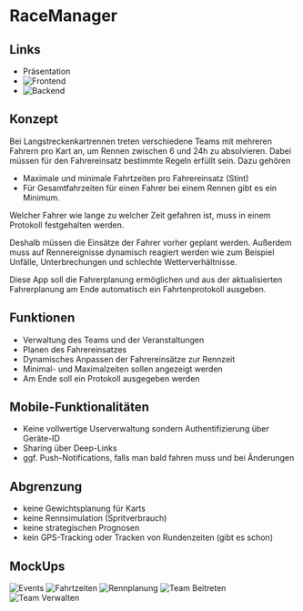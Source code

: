 # RaceManager

## Links 
- Präsentation 
- ![Frontend](https://github.com/GehirnWabbel/mobileProjectFrontend)
- ![Backend](https://github.com/benni1371/mobileProjectBackend)

## Konzept

Bei Langstreckenkartrennen treten verschiedene Teams mit mehreren Fahrern pro Kart an, um Rennen zwischen 6 und 24h zu absolvieren. Dabei müssen für den Fahrereinsatz bestimmte Regeln erfüllt sein. Dazu gehören
- Maximale und minimale Fahrtzeiten pro Fahrereinsatz (Stint)
- Für Gesamtfahrzeiten für einen Fahrer bei einem Rennen gibt es ein Minimum.

Welcher Fahrer wie lange zu welcher Zeit gefahren ist, muss in einem Protokoll festgehalten werden.

Deshalb müssen die Einsätze der Fahrer vorher geplant werden. Außerdem muss auf Rennereignisse dynamisch reagiert werden wie zum Beispiel Unfälle, Unterbrechungen und schlechte Wetterverhältnisse.

Diese App soll die Fahrerplanung ermöglichen und aus der aktualisierten Fahrerplanung am Ende automatisch ein Fahrtenprotokoll ausgeben.

## Funktionen

- Verwaltung des Teams und der Veranstaltungen
- Planen des Fahrereinsatzes
- Dynamisches Anpassen der Fahrereinsätze zur Rennzeit 
- Minimal- und Maximalzeiten sollen angezeigt werden
- Am Ende soll ein Protokoll ausgegeben werden

## Mobile-Funktionalitäten

- Keine vollwertige Userverwaltung sondern Authentifizierung über Geräte-ID
- Sharing über Deep-Links
- ggf. Push-Notifications, falls man bald fahren muss und bei Änderungen

## Abgrenzung

- keine Gewichtsplanung für Karts
- keine Rennsimulation (Spritverbrauch)
- keine strategischen Prognosen
- kein GPS-Tracking oder Tracken von Rundenzeiten (gibt es schon)

## MockUps

![Events](https://github.com/benni1371/mobileProjectBackend/blob/master/img/events.png)
![Fahrtzeiten](https://github.com/benni1371/mobileProjectBackend/blob/master/img/fahrzeiten.png)
![Rennplanung](https://github.com/benni1371/mobileProjectBackend/blob/master/img/rennplanung.png)
![Team Beitreten](https://github.com/benni1371/mobileProjectBackend/blob/master/img/team_beitreten.png)
![Team Verwalten](https://github.com/benni1371/mobileProjectBackend/blob/master/img/team_verwalten.png)